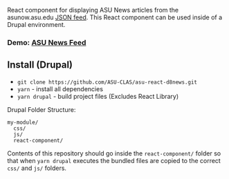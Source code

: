 React component for displaying ASU News articles from the asunow.asu.edu [JSON feed](https://asunow.asu.edu/feeds-json/college-liberal-arts-and-sciences). This React component can be used inside of a Drupal environment.

### Demo: <a href="https://codepen.io/rbruce2/pen/KerjBm" target="blank">ASU News Feed</a>

## Install (Drupal)
* `git clone https://github.com/ASU-CLAS/asu-react-d8news.git`
* `yarn` - install all dependencies
* `yarn drupal` - build project files (Excludes React Library)

Drupal Folder Structure:

```
my-module/
  css/
  js/
  react-component/
```

Contents of this repository should go inside the `react-component/` folder so that when `yarn drupal` executes the bundled files are copied to the correct `css/` and `js/` folders.
